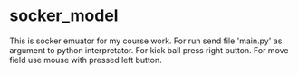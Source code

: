 socker_model
============
This is socker emuator for my course work.
For run send file 'main.py' as argument to python interpretator.
For kick ball press right button.
For move field use mouse with pressed left button.
